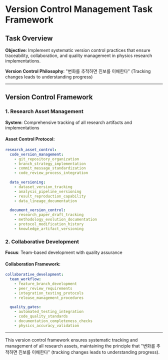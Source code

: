 # Version Control Management Task Framework

## Task Overview
**Objective**: Implement systematic version control practices that ensure traceability, collaboration, and quality management in physics research implementations.

**Version Control Philosophy**: "변화를 추적하면 진보를 이해한다" (Tracking changes leads to understanding progress)

---

## Version Control Framework

### 1. Research Asset Management
**System**: Comprehensive tracking of all research artifacts and implementations

#### Asset Control Protocol:
```yaml
research_asset_control:
  code_version_management:
    - git_repository_organization
    - branch_strategy_implementation
    - commit_message_standardization
    - code_review_process_integration
    
  data_versioning:
    - dataset_version_tracking
    - analysis_pipeline_versioning
    - result_reproduction_capability
    - data_lineage_documentation
    
  document_version_control:
    - research_paper_draft_tracking
    - methodology_evolution_documentation
    - protocol_modification_history
    - knowledge_artifact_versioning
```

### 2. Collaborative Development
**Focus**: Team-based development with quality assurance

#### Collaboration Framework:
```yaml
collaborative_development:
  team_workflow:
    - feature_branch_development
    - peer_review_requirements
    - integration_testing_protocols
    - release_management_procedures
    
  quality_gates:
    - automated_testing_integration
    - code_quality_standards
    - documentation_completeness_checks
    - physics_accuracy_validation
```

---

This version control framework ensures systematic tracking and management of all research assets, maintaining the principle that "변화를 추적하면 진보를 이해한다" (tracking changes leads to understanding progress).